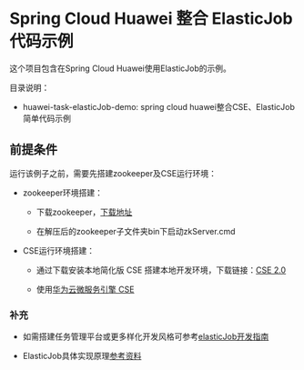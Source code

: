 # Spring Cloud Huawei 整合 ElasticJob 代码示例

这个项目包含在Spring Cloud Huawei使用ElasticJob的示例。

目录说明：

- huawei-task-elasticJob-demo: spring cloud huawei整合CSE、ElasticJob简单代码示例

## 前提条件

运行该例子之前，需要先搭建zookeeper及CSE运行环境：

- zookeeper环境搭建：

  * 下载zookeeper，[下载地址](https://www.apache.org/dyn/closer.lua/zookeeper/zookeeper-3.6.3/apache-zookeeper-3.6.3-bin.tar.gz) 
  
  * 在解压后的zookeeper子文件夹bin下启动zkServer.cmd

- CSE运行环境搭建：

  * 通过下载安装本地简化版 CSE 搭建本地开发环境，下载链接：[CSE 2.0](https://support.huaweicloud.com/devg-cse/cse_04_0046.html)
  
  * 使用[华为云微服务引擎 CSE ](https://www.huaweicloud.com/product/cse.html) 


### 补充

- 如需搭建任务管理平台或更多样化开发风格可参考[elasticJob开发指南](https://shardingsphere.apache.org/elasticjob/current/cn/user-manual/)

- ElasticJob具体实现原理[参考资料](https://shardingsphere.apache.org/elasticjob/legacy/lite-2.x/03-design/lite-design/)


  